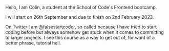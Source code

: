 Hello, I am Colin, a student at the School of Code's Frontend bootcamp.

I will start on 26th September and due to finish on 2nd February 2023.

On Twitter I am <a href="https://twitter.com/@falsestartcoder">@falsestartcoder</a>, so called because I have tried to start coding before but always somehow get stuck when it comes to committing to larger projects. I see this course as a way to get out of, for want of a better phrase, tutorial hell.
